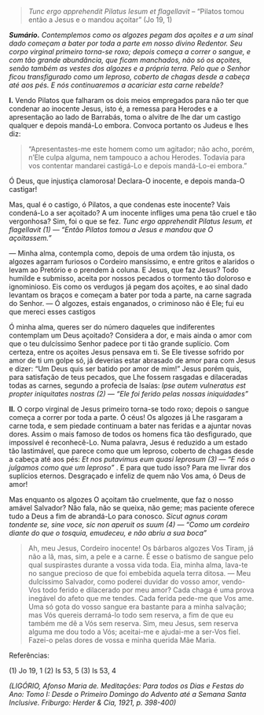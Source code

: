 > *Tunc ergo apprehendit Pilatus Iesum et flagellavit* – “Pilatos tomou então a Jesus e o mandou açoitar” (Jo 19, 1)

***Sumário.** Contemplemos como os algozes pegam dos açoites e a um sinal dado começam a bater por toda a parte em nosso divino Redentor. Seu corpo virginal primeiro torna-se roxo; depois começa a correr o sangue, e com tão grande abundância, que ficam manchados, não só os açoites, senão também as vestes dos algozes e a própria terra. Pelo que o Senhor ficou transfigurado como um leproso, coberto de chagas desde a cabeça até aos pés. E nós continuaremos a acariciar esta carne rebelde?*

**I.** Vendo Pilatos que falharam os dois meios empregados para não ter que condenar ao inocente Jesus, isto é, a remessa para Herodes e a apresentação ao lado de Barrabás, toma o alvitre de lhe dar um castigo qualquer e depois mandá-Lo embora. Convoca portanto os Judeus e lhes diz:

> “Apresentastes-me este homem como um agitador; não acho, porém, n’Ele culpa alguma, nem tampouco a achou Herodes. Todavia para vos contentar mandarei castigá-Lo e depois mandá-Lo-ei embora.”

Ó Deus, que injustiça clamorosa! Declara-O inocente, e depois manda-O castigar!

Mas, qual é o castigo, ó Pilatos, a que condenas este inocente? Vais condená-Lo a ser açoitado? A um inocente infliges uma pena tão cruel e tão vergonhosa? Sim, foi o que se fez. *Tunc ergo apprehendit Pilatus Iesum, et flagellavit (1) — “Então Pilatos tomou a Jesus e mandou que O açoitassem.”*

— Minha alma, contempla como, depois de uma ordem tão injusta, os algozes agarram furiosos o Cordeiro mansíssimo, e entre gritos e alaridos o levam ao Pretório e o prendem à coluna. E Jesus, que faz Jesus? Todo humilde e submisso, aceita por nossos pecados o tormento tão doloroso e ignominioso. Eis como os verdugos já pegam dos açoites, e ao sinal dado levantam os braços e começam a bater por toda a parte, na carne sagrada do Senhor. — Ó algozes, estais enganados, o criminoso não é Ele; fui eu que mereci esses castigos

Ó minha alma, queres ser do número daqueles que indiferentes contemplam um Deus açoitado? Considera a dor, e mais ainda o amor com que o teu dulcíssimo Senhor padece por ti tão grande suplício. Com certeza, entre os açoites Jesus pensava em ti. Se Ele tivesse sofrido por amor de ti um golpe só, já deverias estar abrasado de amor para com Jesus e dizer: “Um Deus quis ser batido por amor de mim!” Jesus porém quis, para satisfação de teus pecados, que Lhe fossem rasgadas e dilaceradas todas as carnes, segundo a profecia de Isaías: *Ipse autem vulneratus est propter iniquitates nostras (2) — “Ele foi ferido pelas nossas iniquidades”*

**II.** O corpo virginal de Jesus primeiro torna-se todo roxo; depois o sangue começa a correr por toda a parte. Ó céus! Os algozes já Lhe rasgaram a carne toda, e sem piedade continuam a bater nas feridas e a ajuntar novas dores. Assim o mais famoso de todos os homens fica tão desfigurado, que impossível é reconhecê-Lo. Numa palavra, Jesus é reduzido a um estado tão lastimável, que parece como que um leproso, coberto de chagas desde a cabeça até aos pés: *Et nos putavimus eum quasi leprosum (3) — “E nós o julgamos como que um leproso”* . E para que tudo isso? Para me livrar dos suplícios eternos. Desgraçado e infeliz de quem não Vos ama, ó Deus de amor!

Mas enquanto os algozes O açoitam tão cruelmente, que faz o nosso amável Salvador? Não fala, não se queixa, não geme; mas paciente oferece tudo a Deus a fim de abrandá-Lo para conosco. *Sicut agnus coram tondente se, sine voce, sic non aperuit os suum (4) — “Como um cordeiro diante do que o tosquia, emudeceu, e não abriu a sua boca”*

> Ah, meu Jesus, Cordeiro inocente! Os bárbaros algozes Vos Tiram, já não a lã, mas, sim, a pele e a carne. É esse o batismo de sangue pelo qual suspirastes durante a vossa vida toda. Eia, minha alma, lava-te no sangue precioso de que foi embebida aquela terra ditosa. — Meu dulcíssimo Salvador, como poderei duvidar do vosso amor, vendo-Vos todo ferido e dilacerado por meu amor? Cada chaga é uma prova inegável do afeto que me tendes. Cada ferida pede-me que Vos ame. Uma só gota do vosso sangue era bastante para a minha salvação; mas Vós quereis derramá-lo todo sem reserva, a fim de que eu também me dê a Vós sem reserva. Sim, meu Jesus, sem reserva alguma me dou todo a Vós; aceitai-me e ajudai-me a ser-Vos fiel. Fazei-o pelas dores de vossa e minha querida Mãe Maria.

Referências:

\(1\) Jo 19, 1 (2) Is 53, 5 (3) Is 53, 4

*(LIGÓRIO, Afonso Maria de. Meditações: Para todos os Dias e Festas do Ano: Tomo I: Desde o Primeiro Domingo do Advento até a Semana Santa Inclusive. Friburgo: Herder & Cia, 1921, p. 398-400)*
